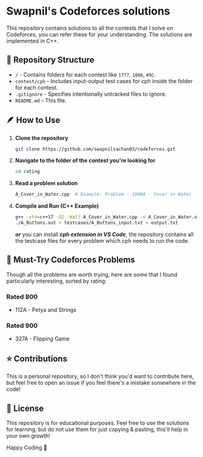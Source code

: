 # Swapnil's Codeforces solutions

This repository contains solutions to all the contests that I solve on Codeforces, you can refer these for your understanding. The solutions are implemented in C++.

## 📂 Repository Structure

- `/` - Contains folders for each contest like `1777`, `1866`, etc.
- `contest/cph` - Includes input-output test cases for cph inside the folder for each contest.
- `.gitignore` - Specifies intentionally untracked files to ignore.
- `README.md` - This file.

## 🪶 How to Use

1. **Clone the repository**
   ```sh
   git clone https://github.com/swapnilsachan03/codeforces.git
   ```
2. **Navigate to the folder of the contest you're looking for**
   ```sh
   cd rating
   ```

3. **Read a problem solution**
   ```sh
   A_Cover_in_Water.cpp  # Example: Problem - 1900A - Cover in Water
   ```

4. **Compile and Run (C++ Example)**
   ```sh
   g++ -std=c++17 -O2 -Wall A_Cover_in_Water.cpp -o A_Cover_in_Water.out
   ./A_Buttons.out < testcases/A_Buttons_input.txt > output.txt
   ```

   *__or__* you can install *__cph extension in VS Code__*, the repository contains all the testcase files for every problem which cph needs to run the code.

## 📝 Must-Try Codeforces Problems
Though all the problems are worth trying, here are some that I found particularly interesting, sorted by rating:

### **Rated 800**
- 112A - Petya and Strings

### **Rated 900**
- 327A - Flipping Game

## ⭐ Contributions
This is a personal repository, so I don't think you'd want to contribute here, but feel free to open an issue if you feel there's a mistake somewhere in the code!

## 📜 License
This repository is for educational purposes. Feel free to use the solutions for learning, but do not use them for just copying & pasting, this'll help in your own growth!

Happy Coding 🚀
